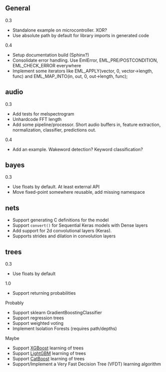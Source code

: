 
## General

0.3

* Standalone example on microcontroller. XOR?
* Use absolute path by default for library imports in generated code

0.4

* Setup documentation build (Sphinx?) 
* Consolidate error handling. Use EmlError, EML_PRE/POSTCONDITION, EML_CHECK_ERROR everywhere
* Implement some iterators like EML_APPLY(vector, 0, vector->length, func) and EML_MAP_INTO(in, out, 0, out->length, func);

## audio

0.3

* Add tests for melspectrogram
* Unhardcode FFT length
* Add some pipeline/processor.
Short audio buffers in, feature extraction, normalization, classifier, predictions out.

0.4

* Add an example. Wakeword detection? Keyword classification?

## bayes

0.3

* Use floats by default. At least external API
* Move fixed-point somewhere reusable, add missing namespace

## nets

- Support generating C definitions for the model
- Support `convert()` for Sequential Keras models with Dense layers
- Add support for 2d convolutional layers (Keras).
- Supports strides and dilation in convolution layers

## trees

0.3

* Use floats by default

1.0

* Support returning probabilities

Probably

* Support sklearn GradientBoostingClassifier
* Support regression trees
* Support weighted voting
* Implement Isolation Forests (requires path/depths)

Maybe

* Support [XGBoost](https://github.com/dmlc/xgboost) learning of trees
* Support [LightGBM](https://github.com/Microsoft/LightGBM) learning of trees
* Support [CatBoost](https://github.com/catboost/catboost) learning of trees
* Support/Implement a Very Fast Decision Tree (VFDT) learning algorithm


